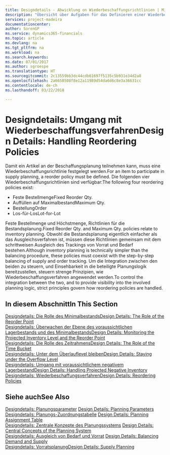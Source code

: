 ```yaml
---
title: Designdetails - Abwicklung on Wiederbeschaffungsrichtlinien | Microsoft Docs
description: "Übersicht über Aufgaben für das Definieren einer Wiederbestellungsrichtlinie in die Beschaffungsplanung."
services: project-madeira
documentationcenter: 
author: SorenGP
ms.service: dynamics365-financials
ms.topic: article
ms.devlang: na
ms.tgt_pltfrm: na
ms.workload: na
ms.search.keywords: 
ms.date: 07/01/2017
ms.author: sgroespe
ms.translationtype: HT
ms.sourcegitcommit: 2c13559bb3dc44cdb61697f5135c5b931e34d2a8
ms.openlocfilehash: 2a6658508f8e12a11989d54da6d6c8e3a36631cc
ms.contentlocale: de-ch
ms.lasthandoff: 03/22/2018

---
```

# <a name="design-details-handling-reordering-policies"></a><span data-ttu-id="adc9f-103">Designdetails: Umgang mit Wiederbeschaffungsverfahren</span><span class="sxs-lookup"><span data-stu-id="adc9f-103">Design Details: Handling Reordering Policies</span></span>
<span data-ttu-id="adc9f-104">Damit ein Artikel an der Beschaffungsplanung teilnehmen kann, muss eine Wiederbeschaffungsrichtlinie festgelegt werden.</span><span class="sxs-lookup"><span data-stu-id="adc9f-104">For an item to participate in supply planning, a reorder policy must be defined.</span></span> <span data-ttu-id="adc9f-105">Die folgenden vier Wiederbeschaffungsrichtlinien sind verfügbar:</span><span class="sxs-lookup"><span data-stu-id="adc9f-105">The following four reordering policies exist:</span></span>  
  
* <span data-ttu-id="adc9f-106">Feste Bestellmenge</span><span class="sxs-lookup"><span data-stu-id="adc9f-106">Fixed Reorder Qty.</span></span>  
* <span data-ttu-id="adc9f-107">Auffüllen auf Maximalbestand</span><span class="sxs-lookup"><span data-stu-id="adc9f-107">Maximum Qty.</span></span>  
* <span data-ttu-id="adc9f-108">Bestellung</span><span class="sxs-lookup"><span data-stu-id="adc9f-108">Order</span></span>  
* <span data-ttu-id="adc9f-109">Los-für-Los</span><span class="sxs-lookup"><span data-stu-id="adc9f-109">Lot-for-Lot</span></span>  
  
<span data-ttu-id="adc9f-110">Feste Bestellmenge und Höchstmenge, Richtlinien für die Bestandsplanung.</span><span class="sxs-lookup"><span data-stu-id="adc9f-110">Fixed Reorder Qty. and Maximum Qty. policies relate to inventory planning.</span></span> <span data-ttu-id="adc9f-111">Obwohl die Bestandsplanung eigentlich einfacher als das Ausgleichsverfahren ist, müssen diese Richtlinien gemeinsam mit dem schrittweisen Ausgleich des Trackings von Vorrat und Bedarf bestehen.</span><span class="sxs-lookup"><span data-stu-id="adc9f-111">Although inventory planning is technically simpler than the balancing procedure, these policies must coexist with the step-by-step balancing of supply and order tracking.</span></span> <span data-ttu-id="adc9f-112">Um die Integration zwischen den beiden zu steuern, und Einsehbarkeit in die beteiligte Planungslogik bereitzustellen, steuern strenge Prinzipien, wie Wiederbeschaffungsverfahren angewendet werden.</span><span class="sxs-lookup"><span data-stu-id="adc9f-112">To control the integration between the two, and to provide visibility into the involved planning logic, strict principles govern how reordering policies are handled.</span></span>  
  
## <a name="in-this-section"></a><span data-ttu-id="adc9f-113">In diesem Abschnitt</span><span class="sxs-lookup"><span data-stu-id="adc9f-113">In This Section</span></span>  
[<span data-ttu-id="adc9f-114">Designdetails: Die Rolle des Minimalbestands</span><span class="sxs-lookup"><span data-stu-id="adc9f-114">Design Details: The Role of the Reorder Point</span></span>](design-details-the-role-of-the-reorder-point.md)  
[<span data-ttu-id="adc9f-115">Designdetails: Überwachen der Ebene des voraussichtlichen Lagerbestands und des Minimalbestands</span><span class="sxs-lookup"><span data-stu-id="adc9f-115">Design Details: Monitoring the Projected Inventory Level and the Reorder Point</span></span>](design-details-monitoring-the-projected-inventory-level-and-the-reorder-point.md)  
[<span data-ttu-id="adc9f-116">Designdetails: Die Rolle des Zeitrahmens</span><span class="sxs-lookup"><span data-stu-id="adc9f-116">Design Details: The Role of the Time Bucket</span></span>](design-details-the-role-of-the-time-bucket.md)  
[<span data-ttu-id="adc9f-117">Designdetails: Unter dem Überlauflevel bleiben</span><span class="sxs-lookup"><span data-stu-id="adc9f-117">Design Details: Staying under the Overflow Level</span></span>](design-details-staying-under-the-overflow-level.md)  
[<span data-ttu-id="adc9f-118">Designdetails: Umgang mit voraussichtlichem negativem Lagerbestand</span><span class="sxs-lookup"><span data-stu-id="adc9f-118">Design Details: Handling Projected Negative Inventory</span></span>](design-details-handling-projected-negative-inventory.md)  
[<span data-ttu-id="adc9f-119">Designdetails: Wiederbeschaffungsverfahren</span><span class="sxs-lookup"><span data-stu-id="adc9f-119">Design Details: Reordering Policies</span></span>](design-details-reordering-policies.md)  
  
## <a name="see-also"></a><span data-ttu-id="adc9f-120">Siehe auch</span><span class="sxs-lookup"><span data-stu-id="adc9f-120">See Also</span></span>  
<span data-ttu-id="adc9f-121">[Designdetails: Planungsparameter](design-details-planning-parameters.md) </span><span class="sxs-lookup"><span data-stu-id="adc9f-121">[Design Details: Planning Parameters](design-details-planning-parameters.md) </span></span>  
<span data-ttu-id="adc9f-122">[Designdetails: Planungs-Zuordnungstabelle](design-details-planning-assignment-table.md) </span><span class="sxs-lookup"><span data-stu-id="adc9f-122">[Design Details: Planning Assignment Table](design-details-planning-assignment-table.md) </span></span>  
<span data-ttu-id="adc9f-123">[Designdetails: Zentrale Konzepte des Planungssystems](design-details-central-concepts-of-the-planning-system.md) </span><span class="sxs-lookup"><span data-stu-id="adc9f-123">[Design Details: Central Concepts of the Planning System](design-details-central-concepts-of-the-planning-system.md) </span></span>  
<span data-ttu-id="adc9f-124">[Designdetails: Ausgleich von Bedarf und Vorrat](design-details-balancing-demand-and-supply.md) </span><span class="sxs-lookup"><span data-stu-id="adc9f-124">[Design Details: Balancing Demand and Supply](design-details-balancing-demand-and-supply.md) </span></span>  
[<span data-ttu-id="adc9f-125">Designdetails: Vorratsplanung</span><span class="sxs-lookup"><span data-stu-id="adc9f-125">Design Details: Supply Planning</span></span>](design-details-supply-planning.md)
